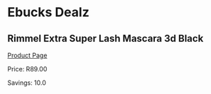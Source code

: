 
# Ebucks Dealz
## Rimmel Extra Super Lash Mascara 3d Black
[Product Page](https://www.ebucks.com/web/shop/productSelected.do?prodId=985841073&catId=1158500262)

Price: R89.00

Savings: 10.0


	